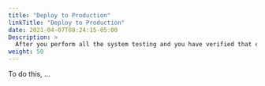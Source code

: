 ```yaml
---
title: "Deploy to Production"
linkTitle: "Deploy to Production"
date: 2021-04-07T08:24:15-05:00
Description: >
  After you perform all the system testing and you have verified that everything is working properly, you can change to the production server; where the actual transactions are processed.
weight: 50
---
```


To do this, ...
